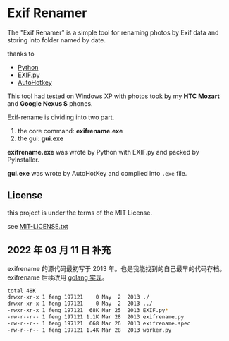 Exif Renamer
============
The "Exif Renamer" is a simple tool for renaming photos by Exif data and storing into folder named by date.

thanks to

  - [Python](http://www.python.org)
  - [EXIF.py](https://github.com/ianare/exif-py)
  - [AutoHotkey](http://www.autohotkey.net)

This tool had tested on Windows XP with photos took by my **HTC Mozart** and **Google Nexus S** phones.

Exif-rename is dividing into two part.

  1. the core command: **exifrename.exe**
  2. the gui: **gui.exe**

**exifrename.exe** was wrote by Python with EXIF.py and packed by PyInstaller.

**gui.exe** was wrote by AutoHotKey and complied into `.exe` file.

License
-------
this project is under the terms of the MIT License.

see [MIT-LICENSE.txt](MIT-LICENSE.txt)

2022 年 03 月 11 日 补充
-------

exifrename 的源代码最初写于 2013 年。也是我能找到的自己最早的代码存档。exifrename 后续改用 [golang 实现](https://github.com/yuekcc/picar)。

```sh
total 48K
drwxr-xr-x 1 feng 197121    0 May  2  2013 ./
drwxr-xr-x 1 feng 197121    0 May  2  2013 ../
-rwxr-xr-x 1 feng 197121  68K Mar 25  2013 EXIF.py*
-rw-r--r-- 1 feng 197121 1.1K Mar 28  2013 exifrename.py
-rw-r--r-- 1 feng 197121  668 Mar 26  2013 exifrename.spec
-rw-r--r-- 1 feng 197121 1.4K Mar 28  2013 worker.py
```
